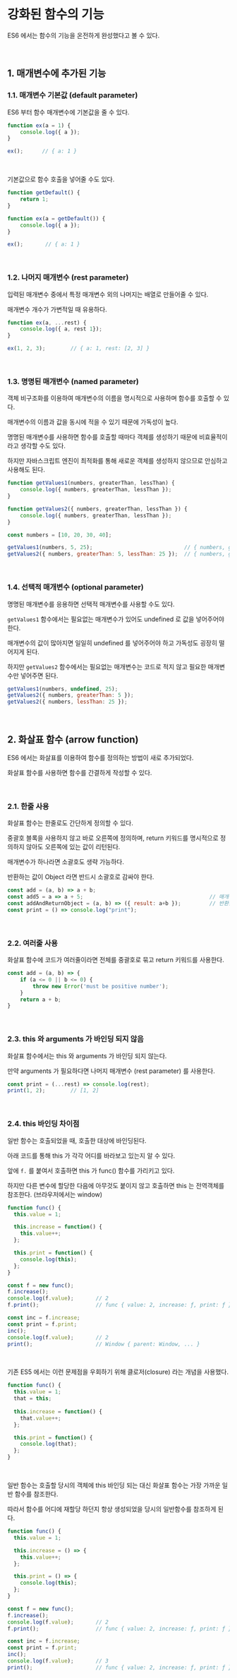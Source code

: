 # 강화된 함수의 기능

ES6 에서는 함수의 기능을 온전하게 완성했다고 볼 수 있다.

<br>

## 1. 매개변수에 추가된 기능

### 1.1. 매개변수 기본값 (default parameter)

ES6 부터 함수 매개변수에 기본값을 줄 수 있다.

```js
function ex(a = 1) {
    console.log({ a });
}

ex();      // { a: 1 }
```

<br>

기본값으로 함수 호출을 넣어줄 수도 있다.

```js
function getDefault() {
    return 1;
}

function ex(a = getDefault()) {
    console.log({ a });
}

ex();       // { a: 1 }
```

<br>

### 1.2. 나머지 매개변수 (rest parameter)

입력된 매개변수 중에서 특정 매개변수 외의 나머지는 배열로 만들어줄 수 있다.

매개변수 개수가 가변적일 때 유용하다.

```js
function ex(a, ...rest) {
    console.log({ a, rest 1});
}

ex(1, 2, 3);        // { a: 1, rest: [2, 3] }
```

<br>

### 1.3. 명명된 매개변수 (named parameter)

객체 비구조화를 이용하여 매개변수의 이름을 명시적으로 사용하며 함수를 호출할 수 있다.

매개변수의 이름과 값을 동시에 적을 수 있기 때문에 가독성이 높다.

명명된 매개변수를 사용하면 함수를 호출할 때마다 객체를 생성하기 때문에 비효율적이라고 생각할 수도 있다.

하지만 자바스크립트 엔진이 최적화를 통해 새로운 객체를 생성하지 않으므로 안심하고 사용해도 된다.

```js
function getValues1(numbers, greaterThan, lessThan) {
    console.log({ numbers, greaterThan, lessThan });
}

function getValues2({ numbers, greaterThan, lessThan }) {
    console.log({ numbers, greaterThan, lessThan });
}

const numbers = [10, 20, 30, 40];

getValues1(numbers, 5, 25);                             // { numbers, greaterThan: 5, lessThan: 25 }
getValues2({ numbers, greaterThan: 5, lessThan: 25 });  // { numbers, greaterThan: 5, lessThan: 25 }
```

<br>

### 1.4. 선택적 매개변수 (optional parameter)

명명된 매개변수를 응용하면 선택적 매개변수를 사용할 수도 있다.

`getValues1` 함수에서는 필요없는 매개변수가 있어도 undefined 로 값을 넣어주어야 한다.

매개변수의 값이 많아지면 일일히 undefined 를 넣어주어야 하고 가독성도 굉장히 떨어지게 된다.

하지만 `getValues2` 함수에서는 필요없는 매개변수는 코드로 적지 않고 필요한 매개변수만 넣어주면 된다.

```js
getValues1(numbers, undefined, 25);
getValues2({ numbers, greaterThan: 5 });
getValues2({ numbers, lessThan: 25 });
```

<br>

## 2. 화살표 함수 (arrow function)

ES6 에서는 화살표를 이용하여 함수를 정의하는 방법이 새로 추가되었다.

화살표 함수를 사용하면 함수를 간결하게 작성할 수 있다.

<br>

### 2.1. 한줄 사용

화살표 함수는 한줄로도 간단하게 정의할 수 있다.

중괄호 블록을 사용하지 않고 바로 오른쪽에 정의하며, return 키워드를 명시적으로 정의하지 않아도 오른쪽에 있는 값이 리턴된다.

매개변수가 하나라면 소괄호도 생략 가능하다.

반환하는 값이 Object 라면 반드시 소괄호로 감싸야 한다.

```js
const add = (a, b) => a + b;
const add5 = a => a + 5;                                        // 매개변수가 하나면 소괄호를 생략 가능하다.
const addAndReturnObject = (a, b) => ({ result: a+b });         // 반환값이 Object 라면 소괄호로 감싸준다.
const print = () => console.log("print");
```

<br>

### 2.2. 여러줄 사용

화살표 함수에 코드가 여러줄이라면 전체를 중괄호로 묶고 return 키워드를 사용한다.

```js
const add = (a, b) => {
    if (a <= 0 || b <= 0) {
        throw new Error('must be positive number');
    }
    return a + b;
}
```

<br>

### 2.3. this 와 arguments 가 바인딩 되지 않음

화살표 함수에서는 this 와 arguments 가 바인딩 되지 않는다.

만약 arguments 가 필요하다면 나머지 매개변수 (rest parameter) 를 사용한다.

```js
const print = (...rest) => console.log(rest);
print(1, 2);        // [1, 2]
```

<br>

### 2.4. this 바인딩 차이점

일반 함수는 호출되었을 때, 호출한 대상에 바인딩된다.

아래 코드를 통해 this 가 각각 어디를 바라보고 있는지 알 수 있다.

앞에 `f.` 를 붙여서 호출하면 this 가 func() 함수를 가리키고 있다.

하지만 다른 변수에 할당한 다음에 아무것도 붙이지 않고 호출하면 this 는 전역객체를 참조한다. (브라우저에서는 window)

```js
function func() {
  this.value = 1;

  this.increase = function() {
    this.value++;
  };

  this.print = function() {
    console.log(this);
  };
}

const f = new func();
f.increase();
console.log(f.value);       // 2
f.print();                  // func { value: 2, increase: ƒ, print: ƒ }

const inc = f.increase;
const print = f.print;
inc();
console.log(f.value);       // 2
print();                    // Window { parent: Window, ... }
```

<br>

기존 ES5 에서는 이런 문제점을 우회하기 위해 클로저(closure) 라는 개념을 사용했다.

```js
function func() {
  this.value = 1;
  that = this;
  
  this.increase = function() {
    that.value++;
  };

  this.print = function() {
    console.log(that);
  };
}
```

<br>

일반 함수는 호출할 당시의 객체에 this 바인딩 되는 대신 화살표 함수는 가장 가까운 일반 함수를 참조한다.

따라서 함수를 어디에 재할당 하던지 항상 생성되었을 당시의 일반함수를 참조하게 된다.


```js
function func() {
  this.value = 1;

  this.increase = () => {
    this.value++;
  };

  this.print = () => {
    console.log(this);
  };
}

const f = new func();
f.increase();
console.log(f.value);       // 2
f.print();                  // func { value: 2, increase: ƒ, print: ƒ }

const inc = f.increase;
const print = f.print;
inc();
console.log(f.value);       // 3
print();                    // func { value: 2, increase: ƒ, print: ƒ }
```
